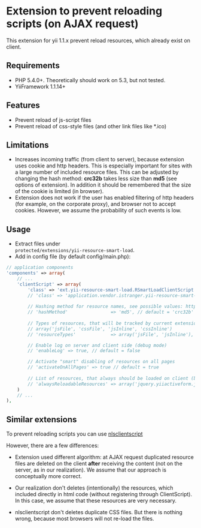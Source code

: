 # Extension to prevent reloading scripts (on AJAX request)

This extension for yii 1.1.x prevent reload resources, which already exist on client.

## Requirements

+ PHP 5.4.0+. Theoretically should work on 5.3, but not tested.
+ YiiFramework 1.1.14+

## Features

+ Prevent reload of js-script files
+ Prevent reload of css-style files (and other link files like *.ico)

## Limitations

+ Increases incoming traffic (from client to server), because extension uses cookie and http headers.
This is especially important for sites with a large number of included resource files.
This can be adjusted by changing the hash method: <b>crc32b</b> takes less size than <b>md5</b> (see options of extension).
In addition it should be remembered that the size of the cookie is limited (in browser).
+ Extension does not work if the user has enabled filtering of http headers (for example, on the corporate proxy),
and browser not to accept cookies. However, we assume the probability of such events is low.

## Usage

+ Extract files under <code> protected/extensions/yii-resource-smart-load</code>.
+ Add in config file (by default config/main.php):

```php
// application components
'components' => array(
    // ...
    'clientScript' => array(
        'class' => 'ext.yii-resource-smart-load.RSmartLoadClientScript',  // if installed manually
        // 'class' => 'application.vendor.istranger.yii-resource-smart-load.RSmartLoadClientScript', // if installed via composer
                    
        // Hashing method for resource names, see possible values: http://php.net/manual/en/function.hash.php#104987
        // 'hashMethod'                => 'md5', // default = 'crc32b'
        
        // Types of resources, that will be tracked by current extension. If =null, include all resource types:
        // array('jsFile', 'cssFile', 'jsInline', 'cssInline')
        // 'resourceTypes'             => array('jsFile', 'jsInline'), // default = null

        // Enable log on server and client side (debug mode)
        // 'enableLog' => true, // default = false

        // Activate "smart" disabling of resources on all pages
        // 'activateOnAllPages' => true // default = true
        
        // List of resources, that always should be loaded on client (by name, hash, or full URL)
        // 'alwaysReloadableResources' => array('jquery.yiiactiveform.js')  // default = array()
    )
    // ...
),
```


## Similar extensions

To prevent reloading scripts you can use <a href="https://github.com/nlac/nlsclientscript" target="_blank">nlsclientscript</a>

However, there are a few differences:

* Extension used different algorithm: at AJAX request duplicated resource files are deleted on the client <b>after</b>
receiving the content (not on the server, as in our realization). We assume that our approach is conceptually more correct.

* Our realization don't deletes (intentionally) the resources, which included directly in html code
(without registering through ClientScript). In this case, we assume that these resources are very necessary.

* nlsclientscript don't deletes duplicate CSS files. But there is nothing wrong, because most browsers will not re-load
the files.

